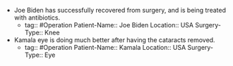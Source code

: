 - Joe Biden has successfully recovered from surgery, and is being treated with antibiotics.
	- tag:: #Operation 
	  Patient-Name:: Joe Biden
	  Location:: USA
	  Surgery-Type:: Knee
- Kamala eye is doing much better after having the cataracts removed.
	- tag:: #Operation 
	  Patient-Name:: Kamala
	  Location:: USA
	  Surgery-Type:: Eye